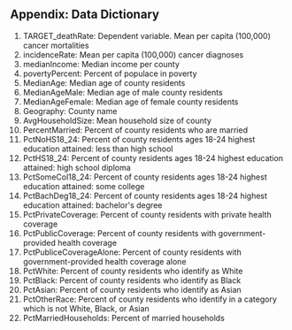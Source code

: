 ## Appendix: Data Dictionary
1. TARGET_deathRate: Dependent variable. Mean per capita (100,000) cancer mortalities
2. incidenceRate: Mean per capita (100,000) cancer diagnoses
3. medianIncome: Median income per county
4. povertyPercent: Percent of populace in poverty
5. MedianAge: Median age of county residents
6. MedianAgeMale: Median age of male county residents
7. MedianAgeFemale: Median age of female county residents
8. Geography: County name
9. AvgHouseholdSize: Mean household size of county
10. PercentMarried: Percent of county residents who are married
11. PctNoHS18_24: Percent of county residents ages 18-24 highest education attained: less than high school
12. PctHS18_24: Percent of county residents ages 18-24 highest education attained: high school diploma
13. PctSomeCol18_24: Percent of county residents ages 18-24 highest education attained: some college
14. PctBachDeg18_24: Percent of county residents ages 18-24 highest education attained: bachelor's degree
15. PctPrivateCoverage: Percent of county residents with private health coverage
16. PctPublicCoverage: Percent of county residents with government-provided health coverage
17. PctPubliceCoverageAlone: Percent of county residents with government-provided health coverage alone
18. PctWhite: Percent of county residents who identify as White
19. PctBlack: Percent of county residents who identify as Black
20. PctAsian: Percent of county residents who identify as Asian
21. PctOtherRace: Percent of county residents who identify in a category which is not White, Black, or Asian
22. PctMarriedHouseholds: Percent of married households
